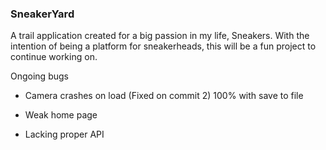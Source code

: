 ### SneakerYard
A trail application created for a big passion in my life, Sneakers. With the intention of being a platform for sneakerheads, this will be a fun project to continue working on.


Ongoing bugs

- Camera crashes on load (Fixed on commit 2) 100% with save to file

- Weak home page

- Lacking proper API
